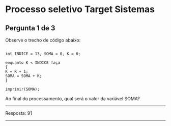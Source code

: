 # Processo seletivo Target Sistemas

## Pergunta 1 de 3

Observe o trecho de código abaixo:

~~~

int INDICE = 13, SOMA = 0, K = 0;

enquanto K < INDICE faça
{
K = K + 1;
SOMA = SOMA + K;
}

imprimir(SOMA);

~~~

Ao final do processamento, qual será o valor da variável SOMA?

---

Resposta: 91

---
